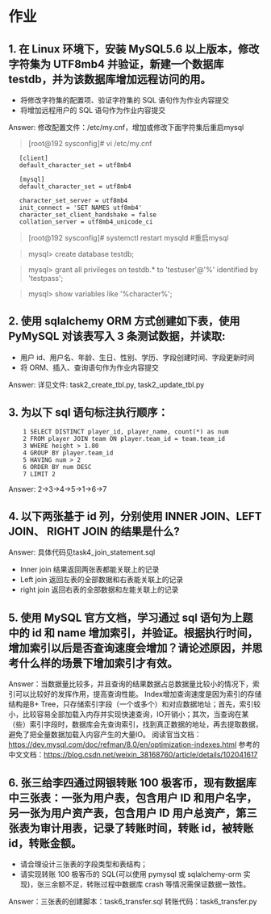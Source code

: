 # 作业

## 1. 在 Linux 环境下，安装 MySQL5.6 以上版本，修改字符集为 UTF8mb4 并验证，新建一个数据库 testdb，并为该数据库增加远程访问的用。

* 将修改字符集的配置项、验证字符集的 SQL 语句作为作业内容提交
* 将增加远程用户的 SQL 语句作为作业内容提交

Answer: 修改配置文件：/etc/my.cnf，增加或修改下面字符集后重启mysql  
> [root@192 sysconfig]# vi /etc/my.cnf
 ``` 
    [client]
    default_character_set = utf8mb4

    [mysql]
    default_character_set = utf8mb4

    character_set_server = utf8mb4
    init_connect = 'SET NAMES utf8mb4'
    character_set_client_handshake = false
    collation_server = utf8mb4_unicode_ci
```
> [root@192 sysconfig]# systemctl restart mysqld #重启mysql

> mysql> create database testdb;

> mysql> grant all privileges on testdb.* to 'testuser'@'%' identified by 'testpass';

> mysql> show variables like '%character%';

## 2. 使用 sqlalchemy ORM 方式创建如下表，使用 PyMySQL 对该表写入 3 条测试数据，并读取: 
* 用户 id、用户名、年龄、生日、性别、学历、字段创建时间、字段更新时间
* 将 ORM、插入、查询语句作为作业内容提交

Answer: 详见文件: task2_create_tbl.py, task2_update_tbl.py

## 3. 为以下 sql 语句标注执行顺序：
```
	1 SELECT DISTINCT player_id, player_name, count(*) as num 
    2 FROM player JOIN team ON player.team_id = team.team_id 
    3 WHERE height > 1.80 
    4 GROUP BY player.team_id 
    5 HAVING num > 2 
    6 ORDER BY num DESC 
    7 LIMIT 2
```
Answer: 2->3->4->5->1->6->7

## 4. 以下两张基于 id 列，分别使用 INNER JOIN、LEFT JOIN、 RIGHT JOIN 的结果是什么?
Answer: 具体代码见task4_join_statement.sql
* Inner join 结果返回两张表都能关联上的记录
* Left join 返回左表的全部数据和右表能关联上的记录
* right join 返回右表的全部数据和左能关联上的记录

## 5. 使用 MySQL 官方文档，学习通过 sql 语句为上题中的 id 和 name 增加索引，并验证。根据执行时间，增加索引以后是否查询速度会增加？请论述原因，并思考什么样的场景下增加索引才有效。
Answer：当数据量比较多，并且查询的结果数据占总数据量比较小的情况下，索引可以比较好的发挥作用，提高查询性能。
Index增加查询速度是因为索引的存储结构是B+ Tree，只存储索引字段（一个或多个）和对应数据地址；首先，索引较小，比较容易全部加载入内存并实现快速查询，IO开销小；其次，当查询在某（些）索引字段时，数据库会先查询索引，找到真正数据的地址，再去提取数据，避免了把全量数据加载入内容产生的大量IO。
阅读官当文档： https://dev.mysql.com/doc/refman/8.0/en/optimization-indexes.html
参考的中文文档：https://blog.csdn.net/weixin_38168760/article/details/102041617

## 6. 张三给李四通过网银转账 100 极客币，现有数据库中三张表：一张为用户表，包含用户 ID 和用户名字，另一张为用户资产表，包含用户 ID 用户总资产，第三张表为审计用表，记录了转账时间，转账 id，被转账 id，转账金额。

* 请合理设计三张表的字段类型和表结构；
* 请实现转账 100 极客币的 SQL(可以使用 pymysql 或 sqlalchemy-orm 实现)，张三余额不足，转账过程中数据库 crash 等情况需保证数据一致性。

Answer：三张表的创建脚本：task6_transfer.sql
        转账代码：task6_transfer.py



